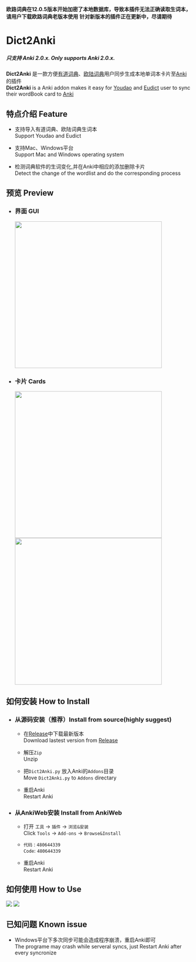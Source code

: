 **欧路词典在12.0.5版本开始加密了本地数据库，导致本插件无法正确读取生词本，请用户下载欧路词典老版本使用**
**针对新版本的插件正在更新中，尽请期待**
# Dict2Anki
##### **只支持 Anki 2.0.x.** **Only supports Anki 2.0.x.**  
**Dict2Anki** 是一款方便[有道词典](http://cidian.youdao.com/multi.html)、[欧陆词典](https://www.eudic.net/)用户同步生成本地单词本卡片至[Anki](https://apps.ankiweb.net/#download)的插件  
**Dict2Anki** is a Anki addon makes it easy for [Youdao](http://cidian.youdao.com/multi.html) and [Eudict](https://www.eudic.net/) user to sync their wordBook card to [Anki](https://apps.ankiweb.net/#download)

## 特点介绍 Feature
- 支持导入有道词典、欧陆词典生词本  
  Support Youdao and Eudict 

- 支持Mac、Windows平台  
  Support Mac and Windows operating system

- 检测词典软件的生词变化,并在Anki中相应的添加删除卡片  
  Detect the change of the wordlist and do the corresponding process
## 预览 Preview
- ### 界面 GUI
  <img src = "https://raw.githubusercontent.com/megachweng/Dict2Anki/master/screenshots/Mac-0.png" width=400>

- ### 卡片 Cards
  <span><img src = "https://raw.githubusercontent.com/megachweng/Dict2Anki/master/screenshots/card-front.png" width=400></span>
  <span><img src = "https://raw.githubusercontent.com/megachweng/Dict2Anki/master/screenshots/card-back.png" width=400></span>
## 如何安装 How to Install
- ### 从源码安装（推荐）Install from source(highly suggest)
    - 在[Release](https://github.com/megachweng/Dict2Anki/releases/tag/v2.0)中下载最新版本  
    Download lastest version from [Release](https://github.com/megachweng/Dict2Anki/releases/tag/v2.0)

    - 解压`Zip`  
    Unzip

    - 把`Dict2Anki.py` 放入Anki的`Addons`目录  
    Move `Dict2Anki.py` to `Addons` directary

    - 重启Anki  
    Restart Anki 
- ### 从AnkiWeb安装 Install from AnkiWeb
    - 打开 `工具` -> `插件` -> `浏览&安装`  
    Click `Tools` -> `Add-ons` -> `Browse&Install` 

    - `代码` : `480644339`  
    `Code`: `480644339`

    - 重启Anki  
    Restart Anki 
## 如何使用 How to Use
<span><img src = "https://raw.githubusercontent.com/megachweng/Dict2Anki/master/screenshots/youdao.gif" ></span>
<span><img src = "https://raw.githubusercontent.com/megachweng/Dict2Anki/master/screenshots/eudict.gif" ></span>
## 已知问题 Known issue
- Windows平台下多次同步可能会造成程序崩溃，重启Anki即可  
The programe may crash while serveral syncs, just Restart Anki after every syncronize
